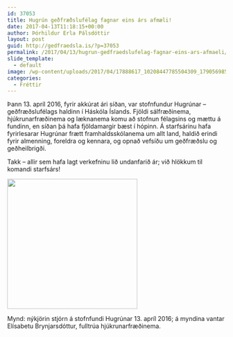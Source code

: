 ```yaml
---
id: 37053
title: Hugrún geðfræðslufélag fagnar eins árs afmæli!
date: 2017-04-13T11:18:15+00:00
author: Þórhildur Erla Pálsdóttir
layout: post
guid: http://gedfraedsla.is/?p=37053
permalink: /2017/04/13/hugrun-gedfraedslufelag-fagnar-eins-ars-afmaeli/
slide_template:
  - default
image: /wp-content/uploads/2017/04/17888617_10208447785504309_1790569855_n.jpg
categories:
  - Fréttir
---
```

Þann 13. apríl 2016, fyrir akkúrat ári síðan, var stofnfundur Hugrúnar &#8211; geðfræðslufélags haldinn í Háskóla Íslands. Fjöldi sálfræðinema, hjúkrunarfræðinema og læknanema komu að stofnun félagsins og mættu á fundinn, en síðan þá hafa fjöldamargir bæst í hópinn. Á starfsárinu hafa fyrirlesarar Hugrúnar frætt framhaldsskólanema um allt land, haldið erindi fyrir almenning, foreldra og kennara, og opnað vefsíðu um geðfræðslu og geðheilbrigði.

Takk &#8211; allir sem hafa lagt verkefninu lið undanfarið ár; við hlökkum til komandi starfsárs!

<img class="alignnone size-medium wp-image-37055" src="http://gedfraedsla.is/wp-content/uploads/2017/04/17888617_10208447785504309_1790569855_n-300x300.jpg" alt="" width="300" height="300" srcset="http://gedfraedsla.is/wp-content/uploads/2017/04/17888617_10208447785504309_1790569855_n-300x300.jpg 300w, http://gedfraedsla.is/wp-content/uploads/2017/04/17888617_10208447785504309_1790569855_n-150x150.jpg 150w, http://gedfraedsla.is/wp-content/uploads/2017/04/17888617_10208447785504309_1790569855_n.jpg 650w" sizes="(max-width: 300px) 100vw, 300px" />

Mynd: nýkjörin stjórn á stofnfundi Hugrúnar 13. apríl 2016; á myndina vantar Elísabetu Brynjarsdóttur, fulltrúa hjúkrunarfræðinema.